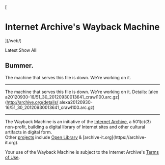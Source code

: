 [

# Internet Archive's Wayback Machine

](/web/)

Latest Show All

## Bummer.

The machine that serves this file is down. We're working on it.

--------------------------------------------------------------------------------

The machine that serves this file is down. We're working on it. Details: [alex a20120930-16/51_30_20120930013641_crawl100.arc.gz](http://archive.org/details/
alexa20120930-16/51_30_20120930013641_crawl100.arc.gz)

--------------------------------------------------------------------------------

The Wayback Machine is an initiative of the [Internet Archive](//archive.org/), a 501(c)(3) non-profit, building a digital library of Internet sites and other cultural artifacts in digital form.<br>
Other [projects](//archive.org/projects/) include [Open Library](https://openlibrary.org/) & [archive-it.org](https://archive-
it.org).

Your use of the Wayback Machine is subject to the Internet Archive's [Terms of Use](//archive.org/about/terms.php).
